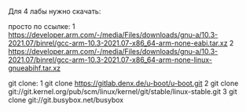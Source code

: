 Для 4 лабы нужно скачать:

просто по ссылке:
 1   https://developer.arm.com/-/media/Files/downloads/gnu-a/10.3-2021.07/binrel/gcc-arm-10.3-2021.07-x86_64-arm-none-eabi.tar.xz
 2   https://developer.arm.com/-/media/Files/downloads/gnu-a/10.3-2021.07/binrel/gcc-arm-10.3-2021.07-x86_64-arm-none-linux-gnueabihf.tar.xz

git clone:
  1  git clone https://gitlab.denx.de/u-boot/u-boot.git
  2  git clone git://git.kernel.org/pub/scm/linux/kernel/git/stable/linux-stable.git
  3  git clone git://git.busybox.net/busybox
